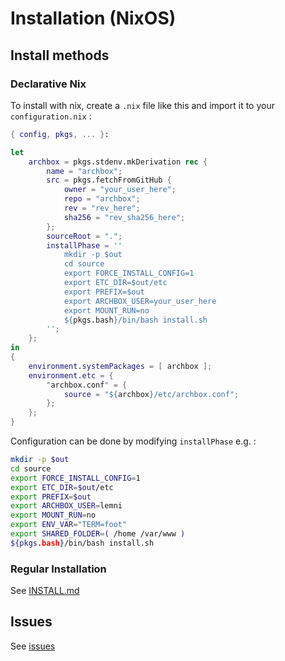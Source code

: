 # Installation (NixOS)
## Install methods
### Declarative Nix
To install with nix, create a `.nix` file like this and import it to your `configuration.nix` :
```nix
{ config, pkgs, ... }:

let
    archbox = pkgs.stdenv.mkDerivation rec {
        name = "archbox";
        src = pkgs.fetchFromGitHub {
            owner = "your_user_here";
            repo = "archbox";
            rev = "rev_here";
            sha256 = "rev_sha256_here";
        };
        sourceRoot = ".";
        installPhase = ''
            mkdir -p $out
            cd source
            export FORCE_INSTALL_CONFIG=1
            export ETC_DIR=$out/etc
            export PREFIX=$out
            export ARCHBOX_USER=your_user_here
            export MOUNT_RUN=no
            ${pkgs.bash}/bin/bash install.sh
        '';
    };
in
{
    environment.systemPackages = [ archbox ];
    environment.etc = { 
        "archbox.conf" = { 
            source = "${archbox}/etc/archbox.conf";
        };
    };
}
```
Configuration can be done by modifying `installPhase` e.g. :
```sh
mkdir -p $out
cd source
export FORCE_INSTALL_CONFIG=1
export ETC_DIR=$out/etc
export PREFIX=$out
export ARCHBOX_USER=lemni
export MOUNT_RUN=no
export ENV_VAR="TERM=foot"
export SHARED_FOLDER=( /home /var/www )
${pkgs.bash}/bin/bash install.sh
```
### Regular Installation
See [INSTALL.md](INSTALL.md)
## Issues
See [issues](https://github.com/lemniskett/archbox/#nixos-specific-issues)
